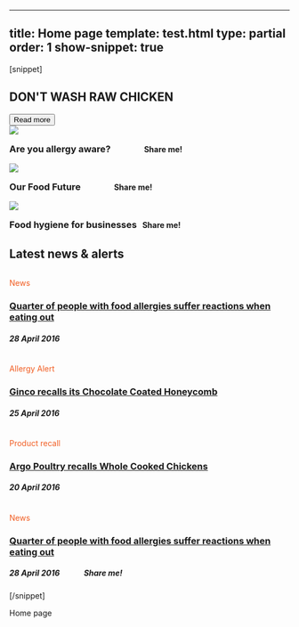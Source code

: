 ---
title: Home page
template: test.html
type: partial
order: 1
show-snippet: true
------------------
[snippet]
<!--content-->
<!--jumbotron-->
<div class="wrapper jumbotron">
    <div class="col-wrap">
        <div class="col col--fluid-5 background--white padding-bottom-lg--4">
            <h2 class="campaign-separator-dotted">DON'T WASH RAW CHICKEN</h2>
            <button class="btn background--dark-purple">Read more</button>
        </div>
    </div>
</div>
<!--horizontal separator-->
<div class="wrapper background--very-light-grey">
    <div class="col-wrap background--white">
        <div class="col col--fluid-15">
            <div class="separator-dotted"></div>
        </div>
    </div>
</div>
<!--3 col div-->
<div class="wrapper home--campaign-border">
    <div class="col-wrap home--campaign-background">
        <div class="col-wrap">
            <div class="col col--fluid-5 home-campaign-tile home-campaign-tile--img-first separator-right-solid">
                <article>
                    <img src="../assets/img/fsa-home-1of3.jpg" class="img-responsive">
                    <h3 style="margin-top: 16px;">Are you allergy aware?<span
                            style="font-size:14px; padding-left: 60px;">Share me!</span></h3>
                </article>
            </div>
            <div class="col col--fluid-5 home-campaign-tile home-campaign-tile--img-first separator-right-solid">
                <article>
                    <img src="../assets/img/fsa-home-2of3.jpg" class="img-responsive">
                    <h3 style="margin-top: 16px;">Our Food Future<span style="font-size:14px; padding-left: 60px;">Share me!</span>
                    </h3>
                </article>
            </div>
            <div class="col col--fluid-5 home-campaign-tile home-campaign-tile--img-first separator-right-solid">
                <article>
                    <img src="../assets/img/fsa-home-3of3.jpg" class="img-responsive">
                    <h3 style="margin-top: 16px;">Food hygiene for businesses<span
                            style="font-size:14px; padding-left: 10px;">Share me!</span></h3>
                </article>
            </div>
        </div>
    </div>
</div>
<!--horizontal separator-->
<div class="wrapper background--very-light-grey">
    <div class="col-wrap background--white">
        <div class="col col--fluid-15">
            <div class="separator-dotted"></div>
        </div>
    </div>
</div>
<!--5 col div - News & Alerts-->
<div class="wrapper home--news-border">
    <div class="col-wrap home--news-background">
        <div class="col col--fluid-3 home-news-tile home-news-tile--img-first">
            <h2 class="margin-top--0">Latest news & alerts</h2>
        </div>
        <div class="col col--fluid-3 home-news-tile home-news-tile--img-first separator-right-solid">
            <article>
                <img src="../assets/img/fsa-news-hero1.png" alt="" class="img-responsive">
                <p class="font-size--h6" style="color: #F15D22">News</p>
                <a href="https://www.food.gov.uk/news-updates/news/2016/15103/quarter-of-people-with-food-allergies-suffer-reactions-when-eating-out">
                    <h3>Quarter of people with food allergies suffer reactions when eating out</h3>
                </a>
                <footer>
                    <h5>28 April 2016</h5>
                </footer>
            </article>
        </div>
        <div class="col col--fluid-3 home-news-tile home-news-tile--img-first separator-right-solid">
            <article>
                <img src="../assets/img/allergyallert.png" alt="" class="img-responsive">
                <p class="font-size--h6" style="color: #F15D22">Allergy Alert</p>
                <a href="http://www.food.gov.uk/news-updates/news/2016/15101/ginco-recalls-chocolate-coated-honeycomb">
                    <h3>Ginco recalls its Chocolate Coated Honeycomb</h3>
                </a>
                <footer>
                    <h5>25 April 2016</h5>
                </footer>
            </article>
        </div>
        <div class="col col--fluid-3 home-news-tile home-news-tile--img-first separator-right-solid">
            <article>
                <img src="../assets/img/productrecall.png" alt="" class="img-responsive">
                <p class="font-size--h6" style="color: #F15D22">Product recall</p>
                <a href="http://www.food.gov.uk/news-updates/news/2016/15083/argo-poultry-recalls-whole-cooked-chickens">
                    <h3>Argo Poultry recalls Whole Cooked Chickens</h3>
                </a>
                <footer>
                    <h5>20 April 2016</h5>
                </footer>
            </article>
        </div>
        <div class="col col--fluid-3 home-news-tile home-news-tile--img-first separator-right-solid">
            <article>
                <img src="../assets/img/fsa-news-hero1.png" alt="" class="img-responsive">
                <p class="font-size--h6" style="color: #F15D22">News</p>
                <a href="https://www.food.gov.uk/news-updates/news/2016/15103/quarter-of-people-with-food-allergies-suffer-reactions-when-eating-out">
                    <h3>Quarter of people with food allergies suffer reactions when eating out</h3>
                </a>
                <footer>
                    <h5>28 April 2016 <span class="font-size--h6" style="padding-left: 40px;">Share me!</span></h5>
                </footer>
            </article>
        </div>
    </div>
</div>
<!--horizontal separator-->
<div class="wrapper background--very-light-grey">
    <div class="col-wrap background--white">
        <div class="col col--fluid-15">
            <div class="separator-dotted"></div>
        </div>
    </div>
</div>
[/snippet]

Home page
